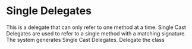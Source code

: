 # Single Delegates
This is a delegate that can only refer to one method at a time. Single Cast Delegates are used to refer to a single method with a matching signature. The system generates Single Cast Delegates. Delegate the class
